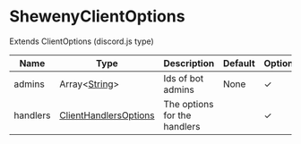 # ShewenyClientOptions

Extends ClientOptions (discord.js type)

| Name     | Type                                                                                                      | Description                  | Default | Optional |
| -------- | --------------------------------------------------------------------------------------------------------- | ---------------------------- | ------- | -------- |
| admins   | Array\<[String](https://developer.mozilla.org/en-US/docs/Web/JavaScript/Reference/Global_Objects/String)> | Ids of bot admins            | None    | ✓        |
| handlers | [ClientHandlersOptions](./ClientHandlersOptions.md)                                                             | The options for the handlers |         | ✓        |
